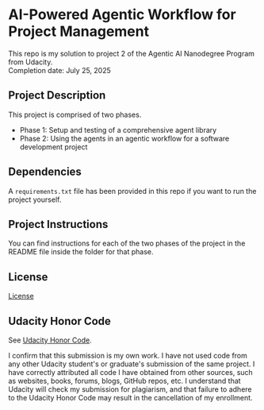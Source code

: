 # AI-Powered Agentic Workflow for Project Management

This repo is my solution to project 2 of the Agentic AI Nanodegree Program from Udacity.   
Completion date: July 25, 2025  

## Project Description

This project is comprised of two phases. 
- Phase 1: Setup and testing of a comprehensive agent library
- Phase 2: Using the agents in an agentic workflow for a software development project

## Dependencies

A `requirements.txt` file has been provided in this repo if you want to run the project yourself.

## Project Instructions

You can find instructions for each of the two phases of the project in the README file inside the folder for that phase.

## License
[License](./LICENSE.md)

## Udacity Honor Code
See [Udacity Honor Code](https://support.udacity.com/hc/en-us/articles/210667103-Udacity-Honor-Code).

I confirm that this submission is my own work. I have not used code from any other Udacity student's or graduate's submission of the same project. I have correctly attributed all code I have obtained from other sources, such as websites, books, forums, blogs, GitHub repos, etc. I understand that Udacity will check my submission for plagiarism, and that failure to adhere to the Udacity Honor Code may result in the cancellation of my enrollment.